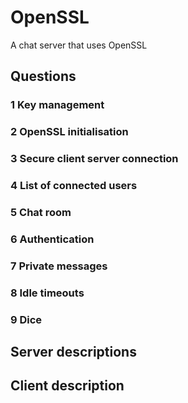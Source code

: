 # OpenSSL
A chat server that uses OpenSSL

## Questions

### 1 Key management

### 2 OpenSSL initialisation

### 3 Secure client server connection

### 4 List of connected users

### 5 Chat room

### 6 Authentication

### 7 Private messages

### 8 Idle timeouts

### 9 Dice

## Server descriptions

## Client description
